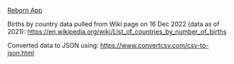 <!--
TODO:
1) Map data in country location and birth by country JSON files
2) Randomise location based on probability
3) Responsive interface
4) Add export feature (png or share with friends)
5) Stimulation feature (dropdown menu)
99) Modulise components

Packages used:
1) React
2) Material UI (Core)
3) React Leaflet

Note:
1) Birth data - https://en.wikipedia.org/wiki/List_of_countries_by_number_of_births
2) Country location - https://www.mapsofworld.com/world-maps/world-map-with-latitude-and-longitude.html
-->

[Reborn App](https://uahh.site/reborn)

Births by country data pulled from Wiki page on 16 Dec 2022 (data as of 2021): https://en.wikipedia.org/wiki/List_of_countries_by_number_of_births

Converted data to JSON using: https://www.convertcsv.com/csv-to-json.html
